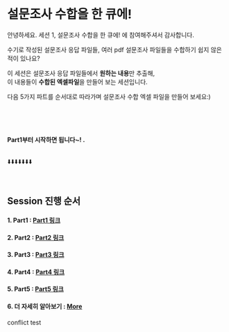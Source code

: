 # 설문조사 수합을 한 큐에!

안녕하세요. 
세션 1, 설문조사 수합을 한 큐에! 에 참여해주셔서 감사합니다.  <br>

수기로 작성된 설문조사 응답 파일들, 여러 pdf 설문조사 파일들을 수합하기 쉽지 않은 적이 있나요?  
  
이 세션은 설문조사 응답 파일들에서 **원하는 내용**만 추출해,   
이 내용들이 **수합된 엑셀파일**을 만들어 보는 세션입니다.  

다음 5가지 파트를 순서대로 따라가며 설문조사 수합 엑셀 파일을 만들어 보세요:)  

<br>
<br>
<br>
  
       
**Part1부터 시작하면 됩니다~! .**
<br>
<br>

⬇️⬇️⬇️⬇️⬇️⬇️⬇️

<br>

## Session 진행 순서
#### 1. Part1 : [Part1 링크](https://github.com/pmj-chosim/azureappdeploy/blob/main/sessionguide/Part01.md)   
#### 2. Part2 : [Part2 링크](https://github.com/pmj-chosim/azureappdeploy/blob/main/sessionguide/Part02.md)
#### 3. Part3 : [Part3 링크](https://github.com/pmj-chosim/azureappdeploy/blob/main/sessionguide/Part03.md) 
#### 4. Part4 : [Part4 링크](https://github.com/pmj-chosim/azureappdeploy/blob/main/sessionguide/Part04.md) 
#### 5. Part5 : [Part5 링크](https://github.com/pmj-chosim/azureappdeploy/blob/main/sessionguide/Part05.md) 
#### 6. 더 자세히 알아보기 : [More](https://github.com/pmj-chosim/Collect_Survey_Result/blob/main/sessionguide/More.md)

conflict test
